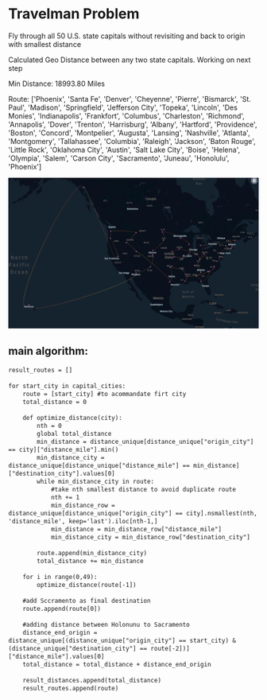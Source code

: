 # Travelman Problem
Fly through all 50 U.S. state capitals without revisiting and back to origin with smallest distance

Calculated Geo Distance between any two state capitals. Working on next step

Min Distance: 18993.80 Miles 

Route:
['Phoenix', 'Santa Fe', 'Denver', 'Cheyenne', 'Pierre', 'Bismarck', 'St. Paul', 'Madison', 'Springfield', 'Jefferson City', 'Topeka', 'Lincoln', 'Des Monies', 'Indianapolis', 'Frankfort', 'Columbus', 'Charleston', 'Richmond', 'Annapolis', 'Dover', 'Trenton', 'Harrisburg', 'Albany', 'Hartford', 'Providence', 'Boston', 'Concord', 'Montpelier', 'Augusta', 'Lansing', 'Nashville', 'Atlanta', 'Montgomery', 'Tallahassee', 'Columbia', 'Raleigh', 'Jackson', 'Baton Rouge', 'Little Rock', 'Oklahoma City', 'Austin', 'Salt Lake City', 'Boise', 'Helena', 'Olympia', 'Salem', 'Carson City', 'Sacramento', 'Juneau', 'Honolulu', 'Phoenix']

 ![Screenshot](/Mapping/travelman1.png)

## main algorithm:
``` result_distances = []
result_routes = []

for start_city in capital_cities: 
    route = [start_city] #to acommandate firt city
    total_distance = 0

    def optimize_distance(city):
        nth = 0
        global total_distance
        min_distance = distance_unique[distance_unique["origin_city"] == city]["distance_mile"].min()
        min_distance_city = distance_unique[distance_unique["distance_mile"] == min_distance]["destination_city"].values[0]
        while min_distance_city in route: 
            #take nth smallest distance to avoid duplicate route
            nth += 1 
            min_distance_row = distance_unique[distance_unique["origin_city"] == city].nsmallest(nth, 'distance_mile', keep='last').iloc[nth-1,]
            min_distance = min_distance_row["distance_mile"]
            min_distance_city = min_distance_row["destination_city"]
        
        route.append(min_distance_city)
        total_distance += min_distance    

    for i in range(0,49): 
        optimize_distance(route[-1])
    
    #add Sccramento as final destination
    route.append(route[0])

    #adding distance between Holonunu to Sacramento 
    distance_end_origin = distance_unique[(distance_unique["origin_city"] == start_city) & (distance_unique["destination_city"] == route[-2])]["distance_mile"].values[0]
    total_distance = total_distance + distance_end_origin
    
    result_distances.append(total_distance)
    result_routes.append(route)          